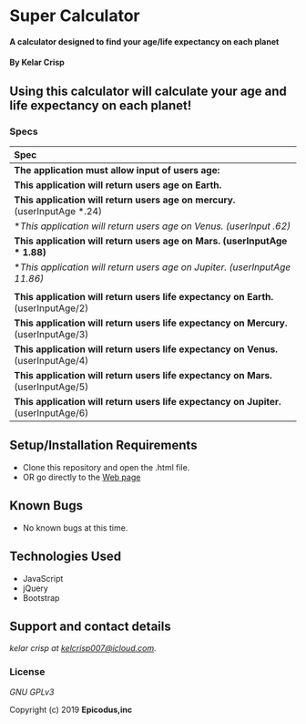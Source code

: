 # Super Calculator

#### A calculator designed to find your age/life expectancy on each planet

#### By Kelar Crisp

## Using this calculator will calculate your age and life expectancy on each planet!




### Specs       
| Spec |
| :-------------     |
| **The application must allow input of users age:**  | input: 34|output: 34 |
| **This application will return users age on Earth.**   |input: 34| output: 34 |
| **This application will return users age on mercury.** (userInputAge *.24)   | input: 34|output: 8.16|
| **This application will return users age on Venus. (userInput *.62)**   | input: 34|output: 21.08 |
| **This application will return users age on Mars. (userInputAge * 1.88)**   | input: 34 | output: 63.92  |
| **This application will return users age on Jupiter. (userInputAge *11.86)**   | input: 34| output: 34 |
| |
| **This application will return users life expectancy on Earth.** (userInputAge/2)   | input:  34|output: 17|
| **This application will return users life expectancy on Mercury.** (userInputAge/3)  | input: 34|output: 11.3|
| **This application will return users life expectancy on Venus.** (userInputAge/4)   | input: 34|output: 8.5|
| **This application will return users life expectancy on Mars.** (userInputAge/5)  | input: 34|output: 6.8|
| **This application will return users life expectancy on Jupiter.** (userInputAge/6)  | input: 34|output: 5.6 |





## Setup/Installation Requirements

* Clone this repository and open the .html file.
* OR go directly to the [Web page](http://epicoding95.github.io/super-calculator)

## Known Bugs
* No known bugs at this time.

## Technologies Used
* JavaScript
* jQuery
* Bootstrap


## Support and contact details

_kelar crisp at kelcrisp007@icloud.com._

### License

*GNU GPLv3*

Copyright (c) 2019 **Epicodus,inc**
